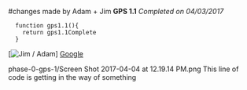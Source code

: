 #changes made by Adam + Jim
**GPS 1.1**
*Completed on 04/03/2017*

      function gps1.1(){
        return gps1.1Complete
      }
[![Jim / Adam](phase-0-gps-1/JimAdam_Gps.png)]
[Google](http://www.google.com)

phase-0-gps-1/Screen Shot 2017-04-04 at 12.19.14 PM.png
This line of code is getting in the way of something

